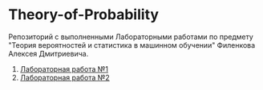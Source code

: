# Theory-of-Probability

Репозиторий с выполненными Лабораторными работами по предмету "Теория вероятностей и статистика в машинном обучении" Филенкова Алексея Дмитриевича.

1. <a href="https://github.com/Aleshka5/Theory-of-Probability/tree/laboratory_work_1">Лабораторная работа №1<a/>
2. <a href="https://github.com/Aleshka5/Theory-of-Probability/tree/lab_work_2">Лабораторная работа №2<a/>
